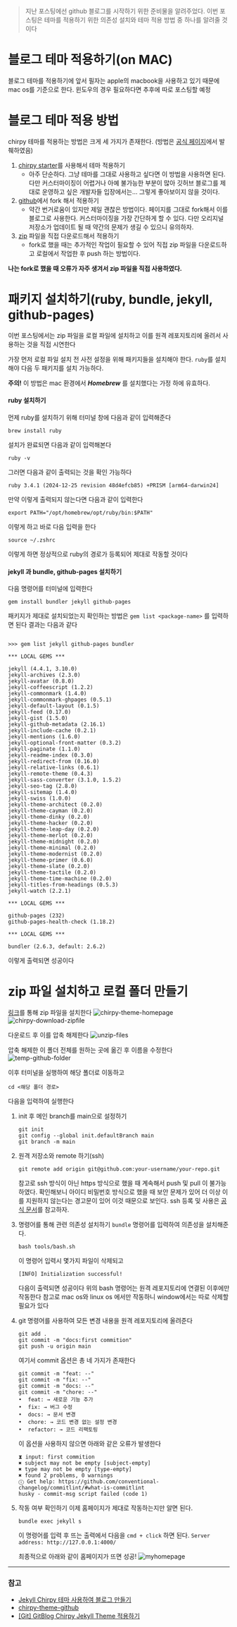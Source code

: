 ﻿> 지난 포스팅에선 github 블로그를 시작하기 위한 준비물을 알려주었다. 이번 포스팅은 테마를 적용하기 위한 의존성 설치와 테마 적용 방법 중 하나를 알려줄 것이다
# 블로그 테마 적용하기(on MAC)
블로그 테마를 적용하기에 앞서 필자는 apple의 macbook을 사용하고 있기 때문에 mac os를 기준으로 한다. 윈도우의 경우 필요하다면 추후에 따로 포스팅할 예정
# 블로그 테마 적용 방법
chirpy 테마를 적용하는 방법은 크게 세 가지가 존재한다. 
(방법은 [공식 페이지](https://chirpy.cotes.page/posts/getting-started/)에서 발췌하였음)
1. [chirpy starter](https://github.com/cotes2020/chirpy-starter)를 사용해서 테마 적용하기
	- 아주 단순하다. 그냥 테마를 그대로 사용하고 싶다면 이 방법을 사용하면 된다. 다만 커스터마이징이 어렵거나 아예 불가능한 부분이 많아 깃허브 블로그를 제대로 운영하고 싶은 개발자들 입장에서는... 그렇게 좋아보이지 않을 것이다.
2. [github](https://github.com/cotes2020/jekyll-theme-chirpy)에서 fork 해서 적용하기
	- 약간 번거로움이 있지만 제일 괜찮은 방법이다. 페이지를 그대로 fork해서 이를 블로그로 사용한다. 커스터마이징을 가장 간단하게 할 수 있다. 다만 오리지널 저장소가 업데이트 될 때 약간의 문제가 생길 수 있으니 유의하자.
3. [zip](https://github.com/cotes2020/jekyll-theme-chirpy) 파일을 직접 다운로드해서 적용하기
	- fork로 했을 때는 추가적인 작업이 필요할 수 있어 직접 zip 파일을 다운로드하고 로컬에서 작업한 후 push 하는 방법이다.

**나는 fork로 했을 때 오류가 자주 생겨서 zip 파일을 직접 사용하였다.**

# 패키지 설치하기(ruby, bundle, jekyll, github-pages)
이번 포스팅에서는 zip 파일을 로컬 파일에 설치하고 이를 원격 레포지토리에 올려서 사용하는 것을 직접 시연한다

가장 먼저 로컬 파일 설치 전 사전 설정을 위해 패키지들을 설치해야 한다. 
```ruby```를 설치해야 다음 두 패키지를 설치 가능하다.

**주의!** 이 방법은 mac 환경에서 ***Homebrew*** 를 설치했다는 가정 하에 유효하다. 
#### ruby 설치하기
먼제 ruby를 설치하기 위해 터미널 창에 다음과 같이 입력해준다
```
brew install ruby
```
설치가 완료되면 다음과 같이 입력해본다
```
ruby -v
```
그러면 다음과 같이 출력되는 것을 확인 가능하다
```
ruby 3.4.1 (2024-12-25 revision 48d4efcb85) +PRISM [arm64-darwin24]
```
만약 이렇게 출력되지 않는다면 다음과 같이 입력한다
```
export PATH="/opt/homebrew/opt/ruby/bin:$PATH"
```
이렇게 하고 바로 다음 입력을 한다
```
source ~/.zshrc
```
이렇게 하면 정상적으로 ruby의 경로가 등록되어 제대로 작동할 것이다

#### jekyll 과 bundle, github-pages 설치하기
다음 명령어를 터미널에 입력한다
```
gem install bundler jekyll github-pages
```
패키지가 제대로 설치되었는지 확인하는 방법은 ```gem list <package-name>``` 를 입력하면 된다
결과는 다음과 같다
```

>>> gem list jekyll github-pages bundler               

*** LOCAL GEMS ***

jekyll (4.4.1, 3.10.0)
jekyll-archives (2.3.0)
jekyll-avatar (0.8.0)
jekyll-coffeescript (1.2.2)
jekyll-commonmark (1.4.0)
jekyll-commonmark-ghpages (0.5.1)
jekyll-default-layout (0.1.5)
jekyll-feed (0.17.0)
jekyll-gist (1.5.0)
jekyll-github-metadata (2.16.1)
jekyll-include-cache (0.2.1)
jekyll-mentions (1.6.0)
jekyll-optional-front-matter (0.3.2)
jekyll-paginate (1.1.0)
jekyll-readme-index (0.3.0)
jekyll-redirect-from (0.16.0)
jekyll-relative-links (0.6.1)
jekyll-remote-theme (0.4.3)
jekyll-sass-converter (3.1.0, 1.5.2)
jekyll-seo-tag (2.8.0)
jekyll-sitemap (1.4.0)
jekyll-swiss (1.0.0)
jekyll-theme-architect (0.2.0)
jekyll-theme-cayman (0.2.0)
jekyll-theme-dinky (0.2.0)
jekyll-theme-hacker (0.2.0)
jekyll-theme-leap-day (0.2.0)
jekyll-theme-merlot (0.2.0)
jekyll-theme-midnight (0.2.0)
jekyll-theme-minimal (0.2.0)
jekyll-theme-modernist (0.2.0)
jekyll-theme-primer (0.6.0)
jekyll-theme-slate (0.2.0)
jekyll-theme-tactile (0.2.0)
jekyll-theme-time-machine (0.2.0)
jekyll-titles-from-headings (0.5.3)
jekyll-watch (2.2.1)

*** LOCAL GEMS ***

github-pages (232)
github-pages-health-check (1.18.2)

*** LOCAL GEMS ***

bundler (2.6.3, default: 2.6.2)
```
이렇게 출력되면 성공이다

# zip 파일 설치하고 로컬 폴더 만들기
[링크](https://github.com/cotes2020/jekyll-theme-chirpy)를 통해 zip 파일을 설치한다
![chirpy-theme-homepage](/assets/img/post/20250215-chirpy-theme-homepage.png)
![chirpy-download-zipfile](/assets/img/post/20250215-chirpy-download-zipfile.png)

다운로드 후 이를 압축 해제한다
![unzip-files](/assets/img/post/20250215-unzip-file.png)

압축 해제한 이 폴더 전체를 원하는 곳에 옮긴 후 이름을 수정한다
![temp-github-folder](/assets/img/post/20250215-temp-folder.png)

이후 터미널을 실행하여 해당 폴더로 이동하고
```
cd <해당 폴더 경로>
```
다음을 입력하여 실행한다

1. init 후 메인 branch를 main으로 설정하기
	```
	git init
	git config --global init.defaultBranch main
	git branch -m main
	```

2. 원격 저장소와 remote 하기(ssh)
	```
	git remote add origin git@github.com:your-username/your-repo.git
	```
	참고로 ssh 방식이 아닌 https 방식으로 했을 때 계속해서 push 및 pull 이 불가능하였다. 확인해보니 아이디 비밀번호 방식으로 했을 때 보안 문제가 있어 더 이상 이를 지원하지 않는다는 경고문이 있어 이것 때문으로 보인다.
	ssh 등록 및 사용은 [공식 문서](https://docs.github.com/ko/authentication/connecting-to-github-with-ssh/generating-a-new-ssh-key-and-adding-it-to-the-ssh-agent)를 참고하자.

3. 명령어를 통해 관련 의존성 설치하기
```bundle``` 명령어를 입력하여 의존성을 설치해준다.
	
	```
	bash tools/bash.sh
	```
	이 명령어 입력시 몇가지 파일이 삭제되고
	```
	[INFO] Initialization successful!
	```
	다음이 출력되면 성공이다
	위의 bash 명령어는 원격 레포지토리에 연결된 이후에만 작동한다
	참고로 mac os와 linux os 에서만 작동하니 window에서는 따로 삭제할 필요가 있다

4. git 명령어를 사용하여 모든 변경 내용을 원격 레포지토리에 올려준다
	``` 
	git add .
	git commit -m "docs:first commition"
	git push -u origin main
	```
	여기서 commit 옵션은 총 네 가지가 존재한다
	``` 
	git commit -m "feat: --"
	git commit -m "fix: --"
	git commit -m "docs: --"
	git commit -m "chore: --"
	•  feat: → 새로운 기능 추가
	•  fix: → 버그 수정
	•  docs: → 문서 변경
	•  chore: → 코드 변경 없는 설정 변경
	•  refactor: → 코드 리팩토링
	```
	이 옵션을 사용하지 않으면 아래와 같은 오류가 발생한다
	```
	⧗ input: first commition
	✖ subject may not be empty [subject-empty]
	✖ type may not be empty [type-empty]
	✖ found 2 problems, 0 warnings
	ⓘ Get help: https://github.com/conventional-changelog/commitlint/#what-is-commitlint
	husky - commit-msg script failed (code 1)
	```
5. 작동 여부 확인하기 
이제 홈페이지가 제대로 작동하는지만 알면 된다. 
	```
	bundle exec jekyll s
	```
	이 명령어를 입력 후 뜨는 출력에서
	다음을 ```cmd + click``` 하면 된다.
	```Server address: http://127.0.0.1:4000/```
	
	최종적으로 아래와 같이 홈페이지가 뜨면 성공!
	![myhomepage](/assets/img/post/20250215-myhomepage.png)



---
### 참고
- [Jekyll Chirpy 테마 사용하여 블로그 만들기](https://www.irgroup.org/posts/jekyll-chirpy/)
- [chirpy-theme-github](https://github.com/cotes2020/jekyll-theme-chirpy)
- [[Git] GitBlog Chirpy Jekyll Theme 적용하기](https://velog.io/@coastby/Git-GitBlog-Chirpy-Jekyll-Theme-%EC%A0%81%EC%9A%A9%ED%95%98%EA%B8%B0)

